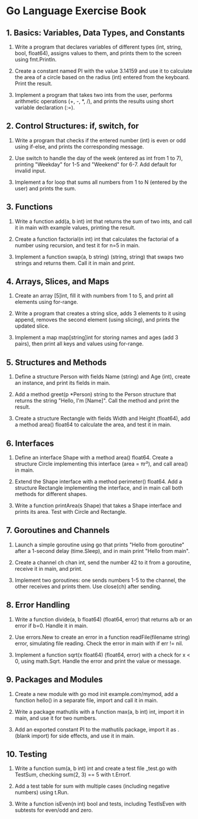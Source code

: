 # Go Language Exercise Book

## 1. Basics: Variables, Data Types, and Constants

1. Write a program that declares variables of different types (int, string, bool, float64), assigns values to them, and prints them to the screen using fmt.Println.

2. Create a constant named PI with the value 3.14159 and use it to calculate the area of a circle based on the radius (int) entered from the keyboard. Print the result.

3. Implement a program that takes two ints from the user, performs arithmetic operations (+, -, *, /), and prints the results using short variable declaration (:=).

## 2. Control Structures: if, switch, for

1. Write a program that checks if the entered number (int) is even or odd using if-else, and prints the corresponding message.

2. Use switch to handle the day of the week (entered as int from 1 to 7), printing "Weekday" for 1-5 and "Weekend" for 6-7. Add default for invalid input.

3. Implement a for loop that sums all numbers from 1 to N (entered by the user) and prints the sum.

## 3. Functions

1. Write a function add(a, b int) int that returns the sum of two ints, and call it in main with example values, printing the result.

2. Create a function factorial(n int) int that calculates the factorial of a number using recursion, and test it for n=5 in main.

3. Implement a function swap(a, b string) (string, string) that swaps two strings and returns them. Call it in main and print.

## 4. Arrays, Slices, and Maps

1. Create an array [5]int, fill it with numbers from 1 to 5, and print all elements using for-range.

2. Write a program that creates a string slice, adds 3 elements to it using append, removes the second element (using slicing), and prints the updated slice.

3. Implement a map map[string]int for storing names and ages (add 3 pairs), then print all keys and values using for-range.

## 5. Structures and Methods

1. Define a structure Person with fields Name (string) and Age (int), create an instance, and print its fields in main.

2. Add a method greet(p *Person) string to the Person structure that returns the string "Hello, I'm [Name]". Call the method and print the result.

3. Create a structure Rectangle with fields Width and Height (float64), add a method area() float64 to calculate the area, and test it in main.

## 6. Interfaces

1. Define an interface Shape with a method area() float64. Create a structure Circle implementing this interface (area = πr²), and call area() in main.

2. Extend the Shape interface with a method perimeter() float64. Add a structure Rectangle implementing the interface, and in main call both methods for different shapes.

3. Write a function printArea(s Shape) that takes a Shape interface and prints its area. Test with Circle and Rectangle.

## 7. Goroutines and Channels

1. Launch a simple goroutine using go that prints "Hello from goroutine" after a 1-second delay (time.Sleep), and in main print "Hello from main".

2. Create a channel ch chan int, send the number 42 to it from a goroutine, receive it in main, and print.

3. Implement two goroutines: one sends numbers 1-5 to the channel, the other receives and prints them. Use close(ch) after sending.

## 8. Error Handling

1. Write a function divide(a, b float64) (float64, error) that returns a/b or an error if b=0. Handle it in main.

2. Use errors.New to create an error in a function readFile(filename string) error, simulating file reading. Check the error in main with if err != nil.

3. Implement a function sqrt(x float64) (float64, error) with a check for x < 0, using math.Sqrt. Handle the error and print the value or message.

## 9. Packages and Modules

1. Create a new module with go mod init example.com/mymod, add a function hello() in a separate file, import and call it in main.

2. Write a package mathutils with a function max(a, b int) int, import it in main, and use it for two numbers.

3. Add an exported constant PI to the mathutils package, import it as . (blank import) for side effects, and use it in main.

## 10. Testing

1. Write a function sum(a, b int) int and create a test file _test.go with TestSum, checking sum(2, 3) == 5 with t.Errorf.

2. Add a test table for sum with multiple cases (including negative numbers) using t.Run.

3. Write a function isEven(n int) bool and tests, including TestIsEven with subtests for even/odd and zero.